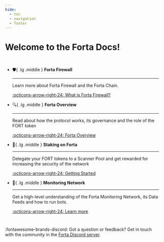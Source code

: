 ```yaml
---
hide:
  - toc
  - navigation
  - footer
---
```


# Welcome to the Forta Docs!

<div class="grid cards" style="grid-gap: .4rem;
    display: grid;
    grid-template-columns: repeat(auto-fit,minmax(min(100%,20rem),1fr));
    margin: 1em 0" markdown>


-   :shield:{ .lg .middle } __Forta Firewall__

    ---

    Learn more about Forta Firewall and the Forta Chain.

    [:octicons-arrow-right-24: What is Forta Firewall?](what-is-forta-firewall.md)

-   :mag:{ .lg .middle } __Forta Overview__

    ---

    Read about how the protocol works, its governance and the role of the FORT token

    [:octicons-arrow-right-24: Forta Overview](governance.md )

-   :battery:{ .lg .middle } __Staking on Forta__

    ---

    Delegate your FORT tokens to a Scanner Pool and get rewarded for increasing the security of the network
    
    [:octicons-arrow-right-24: Getting Started](delegated-staking-introduction.md)

-   :flashlight:{ .lg .middle } __Monitoring Network__

    ---

    Get a high-level understanding of the Forta Monitoring Network, its Data Feeds and how to run bots.

    [:octicons-arrow-right-24: Learn more](getting-started.md)




</div>


:fontawesome-brands-discord: Got a question or feedback? Get in touch with the community in the [Forta Discord server](https://discord.gg/KACdTEutQq).<br><br>

